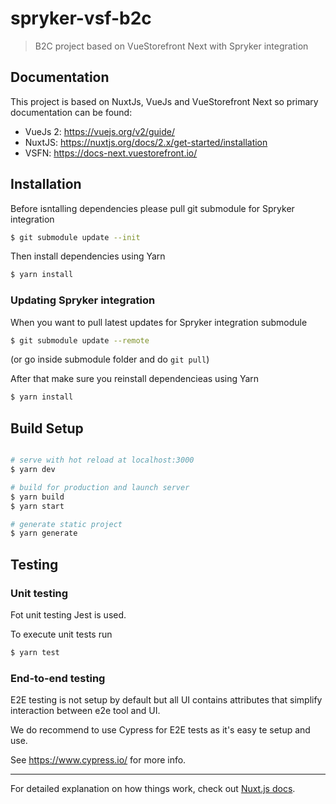 # spryker-vsf-b2c

> B2C project based on VueStorefront Next with Spryker integration

## Documentation

This project is based on NuxtJs, VueJs and VueStorefront Next so primary documentation can be found:

- VueJs 2: https://vuejs.org/v2/guide/
- NuxtJS: https://nuxtjs.org/docs/2.x/get-started/installation
- VSFN: https://docs-next.vuestorefront.io/

## Installation

Before isntalling dependencies please pull git submodule for Spryker integration

```bash
$ git submodule update --init
```

Then install dependencies using Yarn

```bash
$ yarn install
```

### Updating Spryker integration

When you want to pull latest updates for Spryker integration submodule

```bash
$ git submodule update --remote
```

(or go inside submodule folder and do `git pull`)

After that make sure you reinstall dependencieas using Yarn

```bash
$ yarn install
```

## Build Setup

```bash

# serve with hot reload at localhost:3000
$ yarn dev

# build for production and launch server
$ yarn build
$ yarn start

# generate static project
$ yarn generate
```

## Testing

### Unit testing

Fot unit testing Jest is used.

To execute unit tests run

```bash
$ yarn test
```

### End-to-end testing

E2E testing is not setup by default but all UI contains attributes
that simplify interaction between e2e tool and UI.

We do recommend to use Cypress for E2E tests as it's easy te setup and use.

See https://www.cypress.io/ for more info.

---

For detailed explanation on how things work, check out [Nuxt.js docs](https://nuxtjs.org).
